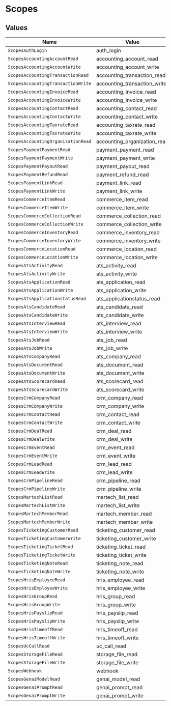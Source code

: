 # Scopes


## Values

| Name                               | Value                              |
| ---------------------------------- | ---------------------------------- |
| `ScopesAuthLogin`                  | auth_login                         |
| `ScopesAccountingAccountRead`      | accounting_account_read            |
| `ScopesAccountingAccountWrite`     | accounting_account_write           |
| `ScopesAccountingTransactionRead`  | accounting_transaction_read        |
| `ScopesAccountingTransactionWrite` | accounting_transaction_write       |
| `ScopesAccountingInvoiceRead`      | accounting_invoice_read            |
| `ScopesAccountingInvoiceWrite`     | accounting_invoice_write           |
| `ScopesAccountingContactRead`      | accounting_contact_read            |
| `ScopesAccountingContactWrite`     | accounting_contact_write           |
| `ScopesAccountingTaxrateRead`      | accounting_taxrate_read            |
| `ScopesAccountingTaxrateWrite`     | accounting_taxrate_write           |
| `ScopesAccountingOrganizationRead` | accounting_organization_read       |
| `ScopesPaymentPaymentRead`         | payment_payment_read               |
| `ScopesPaymentPaymentWrite`        | payment_payment_write              |
| `ScopesPaymentPayoutRead`          | payment_payout_read                |
| `ScopesPaymentRefundRead`          | payment_refund_read                |
| `ScopesPaymentLinkRead`            | payment_link_read                  |
| `ScopesPaymentLinkWrite`           | payment_link_write                 |
| `ScopesCommerceItemRead`           | commerce_item_read                 |
| `ScopesCommerceItemWrite`          | commerce_item_write                |
| `ScopesCommerceCollectionRead`     | commerce_collection_read           |
| `ScopesCommerceCollectionWrite`    | commerce_collection_write          |
| `ScopesCommerceInventoryRead`      | commerce_inventory_read            |
| `ScopesCommerceInventoryWrite`     | commerce_inventory_write           |
| `ScopesCommerceLocationRead`       | commerce_location_read             |
| `ScopesCommerceLocationWrite`      | commerce_location_write            |
| `ScopesAtsActivityRead`            | ats_activity_read                  |
| `ScopesAtsActivityWrite`           | ats_activity_write                 |
| `ScopesAtsApplicationRead`         | ats_application_read               |
| `ScopesAtsApplicationWrite`        | ats_application_write              |
| `ScopesAtsApplicationstatusRead`   | ats_applicationstatus_read         |
| `ScopesAtsCandidateRead`           | ats_candidate_read                 |
| `ScopesAtsCandidateWrite`          | ats_candidate_write                |
| `ScopesAtsInterviewRead`           | ats_interview_read                 |
| `ScopesAtsInterviewWrite`          | ats_interview_write                |
| `ScopesAtsJobRead`                 | ats_job_read                       |
| `ScopesAtsJobWrite`                | ats_job_write                      |
| `ScopesAtsCompanyRead`             | ats_company_read                   |
| `ScopesAtsDocumentRead`            | ats_document_read                  |
| `ScopesAtsDocumentWrite`           | ats_document_write                 |
| `ScopesAtsScorecardRead`           | ats_scorecard_read                 |
| `ScopesAtsScorecardWrite`          | ats_scorecard_write                |
| `ScopesCrmCompanyRead`             | crm_company_read                   |
| `ScopesCrmCompanyWrite`            | crm_company_write                  |
| `ScopesCrmContactRead`             | crm_contact_read                   |
| `ScopesCrmContactWrite`            | crm_contact_write                  |
| `ScopesCrmDealRead`                | crm_deal_read                      |
| `ScopesCrmDealWrite`               | crm_deal_write                     |
| `ScopesCrmEventRead`               | crm_event_read                     |
| `ScopesCrmEventWrite`              | crm_event_write                    |
| `ScopesCrmLeadRead`                | crm_lead_read                      |
| `ScopesCrmLeadWrite`               | crm_lead_write                     |
| `ScopesCrmPipelineRead`            | crm_pipeline_read                  |
| `ScopesCrmPipelineWrite`           | crm_pipeline_write                 |
| `ScopesMartechListRead`            | martech_list_read                  |
| `ScopesMartechListWrite`           | martech_list_write                 |
| `ScopesMartechMemberRead`          | martech_member_read                |
| `ScopesMartechMemberWrite`         | martech_member_write               |
| `ScopesTicketingCustomerRead`      | ticketing_customer_read            |
| `ScopesTicketingCustomerWrite`     | ticketing_customer_write           |
| `ScopesTicketingTicketRead`        | ticketing_ticket_read              |
| `ScopesTicketingTicketWrite`       | ticketing_ticket_write             |
| `ScopesTicketingNoteRead`          | ticketing_note_read                |
| `ScopesTicketingNoteWrite`         | ticketing_note_write               |
| `ScopesHrisEmployeeRead`           | hris_employee_read                 |
| `ScopesHrisEmployeeWrite`          | hris_employee_write                |
| `ScopesHrisGroupRead`              | hris_group_read                    |
| `ScopesHrisGroupWrite`             | hris_group_write                   |
| `ScopesHrisPayslipRead`            | hris_payslip_read                  |
| `ScopesHrisPayslipWrite`           | hris_payslip_write                 |
| `ScopesHrisTimeoffRead`            | hris_timeoff_read                  |
| `ScopesHrisTimeoffWrite`           | hris_timeoff_write                 |
| `ScopesUcCallRead`                 | uc_call_read                       |
| `ScopesStorageFileRead`            | storage_file_read                  |
| `ScopesStorageFileWrite`           | storage_file_write                 |
| `ScopesWebhook`                    | webhook                            |
| `ScopesGenaiModelRead`             | genai_model_read                   |
| `ScopesGenaiPromptRead`            | genai_prompt_read                  |
| `ScopesGenaiPromptWrite`           | genai_prompt_write                 |